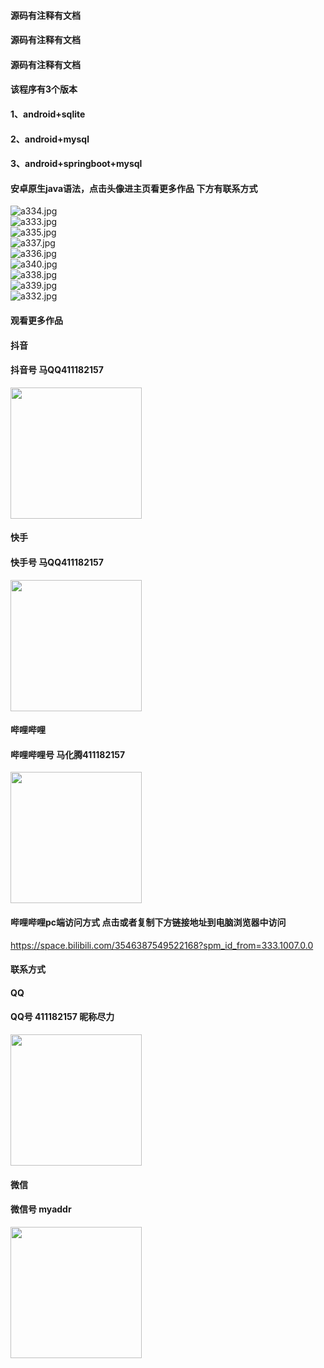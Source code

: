 #### 源码有注释有文档
#### 源码有注释有文档
#### 源码有注释有文档
#### 该程序有3个版本
#### 1、android+sqlite
#### 2、android+mysql
#### 3、android+springboot+mysql
#### 安卓原生java语法，点击头像进主页看更多作品 下方有联系方式
 <img src='https://img.alicdn.com/imgextra/i4/1658540494/O1CN01r0ZHRa1FWIaH2MLNo_!!1658540494.jpg' alt='a334.jpg' /></br> 
 <img src='https://img.alicdn.com/imgextra/i4/1658540494/O1CN01jrtZzK1FWIaH2IzTK_!!1658540494.jpg' alt='a333.jpg' /></br> 
 <img src='https://img.alicdn.com/imgextra/i3/1658540494/O1CN01mxOzUy1FWIaH2MgAn_!!1658540494.jpg' alt='a335.jpg' /></br> 
 <img src='https://img.alicdn.com/imgextra/i2/1658540494/O1CN01NSDW4e1FWIaIrGBbw_!!1658540494.jpg' alt='a337.jpg' /></br> 
 <img src='https://img.alicdn.com/imgextra/i1/1658540494/O1CN01rTxcBM1FWIaNLW4pj_!!1658540494.jpg' alt='a336.jpg' /></br> 
 <img src='https://img.alicdn.com/imgextra/i3/1658540494/O1CN017jZ3VH1FWIaJhbjlK_!!1658540494.jpg' alt='a340.jpg' /></br> 
 <img src='https://img.alicdn.com/imgextra/i1/1658540494/O1CN018tv0cB1FWIaMBt3uD_!!1658540494.jpg' alt='a338.jpg' /></br> 
 <img src='https://img.alicdn.com/imgextra/i1/1658540494/O1CN01AduZoM1FWIaMaYvYi_!!1658540494.jpg' alt='a339.jpg' /></br> 
 <img src='https://img.alicdn.com/imgextra/i1/1658540494/O1CN01gvGT0T1FWIaFa5kRw_!!1658540494.jpg' alt='a332.jpg' /></br>
#### 观看更多作品

#### 抖音
#### 抖音号  马QQ411182157
<img src="https://gitee.com/QQ411182157/mingpian/raw/master/douyin.png" width="210px">

#### 快手
#### 快手号  马QQ411182157

<img src="https://gitee.com/QQ411182157/mingpian/raw/master/kuaishou.jpg" width="210px">

#### 哔哩哔哩
#### 哔哩哔哩号  马化腾411182157

<img src="https://gitee.com/QQ411182157/mingpian/raw/master/bili.png" width="210px">

#### 哔哩哔哩pc端访问方式 点击或者复制下方链接地址到电脑浏览器中访问

https://space.bilibili.com/3546387549522168?spm_id_from=333.1007.0.0


#### 联系方式
#### QQ
#### QQ号 411182157 昵称尽力

<img src="https://gitee.com/QQ411182157/mingpian/raw/master/qq.jpg" width="210px">

#### 微信
#### 微信号 myaddr

<img src="https://gitee.com/QQ411182157/mingpian/raw/master/weixin.png" width="210px">

